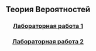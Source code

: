 <h2 align=center>Теория Вероятностей</a> </h2>

<h3 align=center> <a href="Lab1">Лабораторная работа 1</a> </h3>
<h3 align=center> <a href="Lab2">Лабораторная работа 2</a> </h3>
